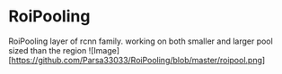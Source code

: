 # RoiPooling
RoiPooling layer of rcnn family. working on both smaller and larger pool sized than the region
![Image][https://github.com/Parsa33033/RoiPooling/blob/master/roipool.png]
